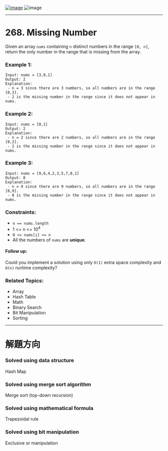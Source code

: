 [![image](https://img.shields.io/badge/Leetcode-Link-blue?logo=leetcode)](https://leetcode.com/problems/missing-number/)
![image](https://img.shields.io/badge/Difficulty-Easy-green)

---

# 268. Missing Number

Given an array `nums` containing `n` distinct numbers in the range `[0, n]`, return the only number in the range that is missing from the array.

### Example 1:

```
Input: nums = [3,0,1]
Output: 2
Explanation: 
 - n = 3 since there are 3 numbers, so all numbers are in the range [0,3]. 
 - 2 is the missing number in the range since it does not appear in nums.
```

### Example 2:

```
Input: nums = [0,1]
Output: 2
Explanation:
 - n = 2 since there are 2 numbers, so all numbers are in the range [0,2].
 - 2 is the missing number in the range since it does not appear in nums.
```

### Example 3:

```
Input: nums = [9,6,4,2,3,5,7,0,1]
Output: 8
Explanation: 
 - n = 9 since there are 9 numbers, so all numbers are in the range [0,9]. 
 - 8 is the missing number in the range since it does not appear in nums.
```

### Constraints:

- `n == nums.length`
- 1 <= n <= $10^4$
- `0 <= nums[i] <= n`
- All the numbers of `nums` are **unique**.
 
#### Follow up:

Could you implement a solution using only `O(1)` extra space complexity and `O(n)` runtime complexity?

### Related Topics:

- Array
- Hash Table
- Math
- Binary Search
- Bit Manipulation
- Sorting

---

# 解題方向

### Solved using data structure

Hash Map

### Solved using merge sort algorithm

Merge sort (top-down recursion)

### Solved using mathematical formula

Trapezoidal rule

### Solved using bit manipulation

Exclusive or manipulation